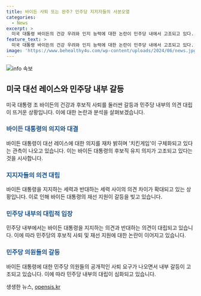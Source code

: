 ```yaml
---
title: 바이든 사퇴 또는 완주? 민주당 지지자들의 사분오열
categories:
  - News
excerpt: >
  미국 대통령 바이든의 건강 우려와 인지 능력에 대한 논란이 민주당 내에서 고조되고 있다. 바이든은 트럼프와의 대선에서 에너지를 보이고 있지만, 지지자들은 사퇴를 요구하고 반대하는 세력이 나오는 등 의견이 분분하다. 바이든을 지지하는 세력과 반대하는 세력의 대립이 치열해지고 있으며, 바이든을 지지하는 지지자들도 일시 중단을 결정할 정도로 의혹이 높아지고 있다. 이에 더해 바이든 대통령을 지지하는 지지자들도 있지만, 민주당 의원들 중에는 바이든의 사퇴를 요구하는 사람들도 있다. 이에 대한 계속적인 관심이 예상된다.
feature_text: >
  미국 대통령 바이든의 건강 우려와 인지 능력에 대한 논란이 민주당 내에서 고조되고 있다. 바이든은 트럼프와의 대선에서 에너지를 보이고 있지만, 지지자들은 사퇴를 요구하고 반대하는 세력이 나오는 등 의견이 분분하다. 바이든을 지지하는 세력과 반대하는 세력의 대립이 치열해지고 있으며, 바이든을 지지하는 지지자들도 일시 중단을 결정할 정도로 의혹이 높아지고 있다. 이에 더해 바이든 대통령을 지지하는 지지자들도 있지만, 민주당 의원들 중에는 바이든의 사퇴를 요구하는 사람들도 있다. 이에 대한 계속적인 관심이 예상된다.
image: 'https://www.behealthy4u.com/wp-content/uploads/2024/06/news.jpg'
---
```


<p><img src="https://www.behealthy4u.com/wp-content/uploads/2024/06/news.jpg" alt="info 속보" /></p>

<h2 data-ke-size="size26">미국 대선 레이스와 민주당 내부 갈등</h2>

<p data-ke-size="size16">미국 대통령 조 바이든의 건강과 후보직 사퇴를 둘러싼 갈등과 민주당 내부의 의견 대립이 뜨거운 상황입니다. 이에 대한 논란과 분석을 살펴보겠습니다.</p>

<h3><b><span style="color: #1a5490;">바이든 대통령의 의지와 대결</span></b></h3>

<p data-ke-size="size16">바이든 대통령이 대선 레이스에 대한 의지를 재차 밝히며 '치킨게임'이 구체화되고 있다는 관측이 나오고 있습니다. 이는 바이든 대통령의 후보직 유지 의지가 고조되고 있다는 것을 시사합니다.</p>

<h3><b><span style="color: #1a5490;">지지자들의 의견 대립</span></b></h3>

<p data-ke-size="size16">바이든 대통령을 지지하는 세력과 반대하는 세력 사이의 의견 차이가 확대되고 있는 상황입니다. 이로 인해 바이든 대통령의 재선 지원이 갈등을 빚고 있습니다.</p>

<h3><b><span style="color: #1a5490;">민주당 내부의 대립적 입장</span></b></h3>

<p data-ke-size="size16">민주당 내부에서는 바이든 대통령을 지지하는 의견과 반대하는 의견이 대립되고 있습니다. 이에 따라 민주당의 후보직 사퇴 및 재선 지원에 대한 논란이 이어지고 있습니다.</p>

<h3><b><span style="color: #1a5490;">민주당 의원들의 갈등</span></b></h3>

<p data-ke-size="size16">바이든 대통령에 대한 민주당 의원들의 공개적인 사퇴 요구가 나오면서 내부 갈등이 고조되고 있습니다. 이에 따라 민주당 내부의 대립이 심화되고 있습니다.</p>
생생한 뉴스, <a href="https://opensis.kr" rel="dofollow">opensis.kr</a>


